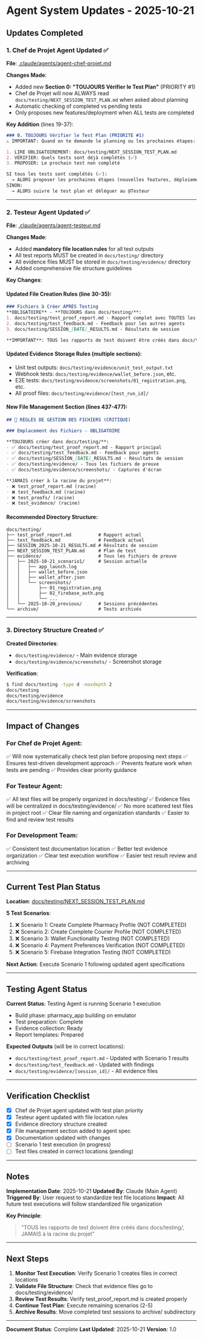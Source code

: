 # Agent System Updates - 2025-10-21

## Updates Completed

### 1. Chef de Projet Agent Updated ✅

**File**: [.claude/agents/agent-chef-projet.md](.claude/agents/agent-chef-projet.md)

**Changes Made**:
- Added new **Section 0: "TOUJOURS Vérifier le Test Plan"** (PRIORITY #1)
- Chef de Projet will now ALWAYS read `docs/testing/NEXT_SESSION_TEST_PLAN.md` when asked about planning
- Automatic checking of completed vs pending tests
- Only proposes new features/deployment when ALL tests are completed

**Key Addition** (lines 19-37):
```markdown
### 0. TOUJOURS Vérifier le Test Plan (PRIORITÉ #1)
⚠️ IMPORTANT: Quand on te demande le planning ou les prochaines étapes:

1. LIRE OBLIGATOIREMENT: docs/testing/NEXT_SESSION_TEST_PLAN.md
2. VÉRIFIER: Quels tests sont déjà complétés (✅)
3. PROPOSER: Le prochain test non complété

SI tous les tests sont complétés (✅):
  → ALORS proposer les prochaines étapes (nouvelles features, déploiement, etc.)
SINON:
  → ALORS suivre le test plan et déléguer au @Testeur
```

---

### 2. Testeur Agent Updated ✅

**File**: [.claude/agents/agent-testeur.md](.claude/agents/agent-testeur.md)

**Changes Made**:
- Added **mandatory file location rules** for all test outputs
- All test reports MUST be created in `docs/testing/` directory
- All evidence files MUST be stored in `docs/testing/evidence/` directory
- Added comprehensive file structure guidelines

**Key Changes**:

#### Updated File Creation Rules (line 30-35):
```markdown
### Fichiers à Créer APRÈS Testing
**OBLIGATOIRE** - **TOUJOURS dans docs/testing/**:
1. docs/testing/test_proof_report.md - Rapport complet avec TOUTES les preuves
2. docs/testing/test_feedback.md - Feedback pour les autres agents
3. docs/testing/SESSION_[DATE]_RESULTS.md - Résultats de session

**IMPORTANT**: TOUS les rapports de test doivent être créés dans docs/testing/, JAMAIS à la racine du projet.
```

#### Updated Evidence Storage Rules (multiple sections):
- Unit test outputs: `docs/testing/evidence/unit_test_output.txt`
- Webhook tests: `docs/testing/evidence/wallet_before.json`, etc.
- E2E tests: `docs/testing/evidence/screenshots/01_registration.png`, etc.
- All proof files: `docs/testing/evidence/[test_run_id]/`

#### New File Management Section (lines 437-477):
```markdown
## 📁 RÈGLES DE GESTION DES FICHIERS (CRITIQUE)

### Emplacement des Fichiers - OBLIGATOIRE

**TOUJOURS créer dans docs/testing/**:
- ✅ docs/testing/test_proof_report.md - Rapport principal
- ✅ docs/testing/test_feedback.md - Feedback pour agents
- ✅ docs/testing/SESSION_[DATE]_RESULTS.md - Résultats de session
- ✅ docs/testing/evidence/ - Tous les fichiers de preuve
- ✅ docs/testing/evidence/screenshots/ - Captures d'écran

**JAMAIS créer à la racine du projet**:
- ❌ test_proof_report.md (racine)
- ❌ test_feedback.md (racine)
- ❌ test_proofs/ (racine)
- ❌ test_evidence/ (racine)
```

#### Recommended Directory Structure:
```
docs/testing/
├── test_proof_report.md          # Rapport actuel
├── test_feedback.md              # Feedback actuel
├── SESSION_2025-10-21_RESULTS.md # Résultats de session
├── NEXT_SESSION_TEST_PLAN.md     # Plan de test
├── evidence/                     # Tous les fichiers de preuve
│   ├── 2025-10-21_scenario1/     # Session actuelle
│   │   ├── app_launch.log
│   │   ├── wallet_before.json
│   │   ├── wallet_after.json
│   │   └── screenshots/
│   │       ├── 01_registration.png
│   │       ├── 02_firebase_auth.png
│   │       └── ...
│   └── 2025-10-20_previous/      # Sessions précédentes
└── archive/                      # Tests archivés
```

---

### 3. Directory Structure Created ✅

**Created Directories**:
- `docs/testing/evidence/` - Main evidence storage
- `docs/testing/evidence/screenshots/` - Screenshot storage

**Verification**:
```bash
$ find docs/testing -type d -maxdepth 2
docs/testing
docs/testing/evidence
docs/testing/evidence/screenshots
```

---

## Impact of Changes

### For Chef de Projet Agent:
✅ Will now systematically check test plan before proposing next steps
✅ Ensures test-driven development approach
✅ Prevents feature work when tests are pending
✅ Provides clear priority guidance

### For Testeur Agent:
✅ All test files will be properly organized in docs/testing/
✅ Evidence files will be centralized in docs/testing/evidence/
✅ No more scattered test files in project root
✅ Clear file naming and organization standards
✅ Easier to find and review test results

### For Development Team:
✅ Consistent test documentation location
✅ Better test evidence organization
✅ Clear test execution workflow
✅ Easier test result review and archiving

---

## Current Test Plan Status

**Location**: [docs/testing/NEXT_SESSION_TEST_PLAN.md](docs/testing/NEXT_SESSION_TEST_PLAN.md)

**5 Test Scenarios**:
1. ❌ Scenario 1: Create Complete Pharmacy Profile (NOT COMPLETED)
2. ❌ Scenario 2: Create Complete Courier Profile (NOT COMPLETED)
3. ❌ Scenario 3: Wallet Functionality Testing (NOT COMPLETED)
4. ❌ Scenario 4: Payment Preferences Verification (NOT COMPLETED)
5. ❌ Scenario 5: Firebase Integration Testing (NOT COMPLETED)

**Next Action**: Execute Scenario 1 following updated agent specifications

---

## Testing Agent Status

**Current Status**: Testing Agent is running Scenario 1 execution
- Build phase: pharmacy_app building on emulator
- Test preparation: Complete
- Evidence collection: Ready
- Report templates: Prepared

**Expected Outputs** (will be in correct locations):
- `docs/testing/test_proof_report.md` - Updated with Scenario 1 results
- `docs/testing/test_feedback.md` - Updated with findings
- `docs/testing/evidence/[session_id]/` - All evidence files

---

## Verification Checklist

- [x] Chef de Projet agent updated with test plan priority
- [x] Testeur agent updated with file location rules
- [x] Evidence directory structure created
- [x] File management section added to agent spec
- [x] Documentation updated with changes
- [ ] Scenario 1 test execution (in progress)
- [ ] Test files created in correct locations (pending)

---

## Notes

**Implementation Date**: 2025-10-21
**Updated By**: Claude (Main Agent)
**Triggered By**: User request to standardize test file locations
**Impact**: All future test executions will follow standardized file organization

**Key Principle**:
> "TOUS les rapports de test doivent être créés dans docs/testing/, JAMAIS à la racine du projet"

---

## Next Steps

1. **Monitor Test Execution**: Verify Scenario 1 creates files in correct locations
2. **Validate File Structure**: Check that evidence files go to docs/testing/evidence/
3. **Review Test Results**: Verify test_proof_report.md is created properly
4. **Continue Test Plan**: Execute remaining scenarios (2-5)
5. **Archive Results**: Move completed test sessions to archive/ subdirectory

---

**Document Status**: Complete
**Last Updated**: 2025-10-21
**Version**: 1.0
